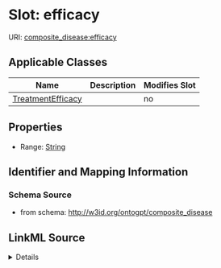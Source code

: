 

# Slot: efficacy

URI: [composite_disease:efficacy](http://w3id.org/ontogpt/composite_disease/efficacy)



<!-- no inheritance hierarchy -->





## Applicable Classes

| Name | Description | Modifies Slot |
| --- | --- | --- |
| [TreatmentEfficacy](TreatmentEfficacy.md) |  |  no  |







## Properties

* Range: [String](String.md)





## Identifier and Mapping Information







### Schema Source


* from schema: http://w3id.org/ontogpt/composite_disease




## LinkML Source

<details>
```yaml
name: efficacy
from_schema: http://w3id.org/ontogpt/composite_disease
rank: 1000
alias: efficacy
owner: TreatmentEfficacy
domain_of:
- TreatmentEfficacy
range: string

```
</details>